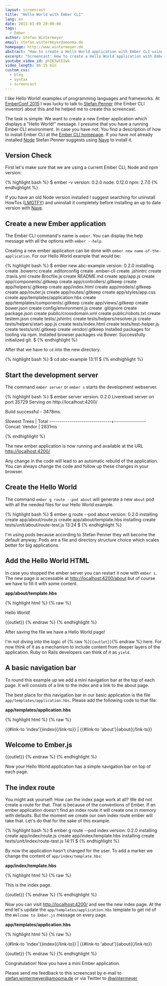 ```yaml
---
layout: screencast
title: "Hello World with Ember CLI"
lang: en
date: 2015-03-09 20:00:00
tags:
  - Ember
author: Stefan Wintermeyer
email: stefan.wintermeyer@amooma.de
homepage: http://www.wintermeyer.de
abstract: "How to create a Hello World application with Ember CLI using pods."
excerpt: "Screencast: How to create a Hello World application with Ember CLI using pods."
youtube_video_id: phIK3wtEIwk
video_length: 06:15 min
custom_css:
  - blog
  - syntax
  - screencast
---
```


I like Hello World! examples of programming languages and frameworks. At [EmberConf 2015](http://emberconf.com) I was lucky to talk to [Stefan Penner](https://twitter.com/stefanpenner) (the Ember CLI inventor) about this and he helped me to create this screencast.

The task is simple: We want to create a new Ember application which displays a "Hello World!" message. I presume that you have a running Ember CLI environment. In case you have not: You find a description of how to install Ember CLI at the [Ember CLI homepage](http://www.ember-cli.com/). If you have not already installed [Node](https://nodejs.org/) Stefan Penner suggests using [Nave](https://github.com/isaacs/nave) to install it.

## Version Check

First let's make sure that we are using a current Ember CLI, Node and npm version:

{% highlight bash %}
$ ember -v
version: 0.2.0
node: 0.12.0
npm: 2.7.0
{% endhighlight %}

If you have an old Node version installed I suggest searching for uninstall HowTos ([LMGTFY](https://www.google.com/search?q=uninstall+node+js&oq=uninstall+node+js)) and uninstall it completely before installing an up to date version with [Nave](https://github.com/isaacs/nave).

## Create a new Ember application

The Ember CLI command's name is `ember`. You can display the help message with all the options with `ember --help`.

Creating a new ember application can be done with `ember new name-of-the-application`. For our Hello World example that would be:

{% highlight bash %}
$ ember new abc-example
version: 0.2.0
installing
  create .bowerrc
  create .editorconfig
  create .ember-cli
  create .jshintrc
  create .travis.yml
  create Brocfile.js
  create README.md
  create app/app.js
  create app/components/.gitkeep
  create app/controllers/.gitkeep
  create app/helpers/.gitkeep
  create app/index.html
  create app/models/.gitkeep
  create app/router.js
  create app/routes/.gitkeep
  create app/styles/app.css
  create app/templates/application.hbs
  create app/templates/components/.gitkeep
  create app/views/.gitkeep
  create bower.json
  create config/environment.js
  create .gitignore
  create package.json
  create public/crossdomain.xml
  create public/robots.txt
  create testem.json
  create tests/.jshintrc
  create tests/helpers/resolver.js
  create tests/helpers/start-app.js
  create tests/index.html
  create tests/test-helper.js
  create tests/unit/.gitkeep
  create vendor/.gitkeep
Installed packages for tooling via npm.
Installed browser packages via Bower.
Successfully initialized git.
$
{% endhighlight %}

After that we have to `cd` into the new directory.

{% highlight bash %}
$ cd abc-example
13:11 $
{% endhighlight %}

## Start the development server

The command `ember server` or `ember s` starts the development webserver.

{% highlight bash %}
$ ember server
version: 0.2.0
Livereload server on port 35729
Serving on http://localhost:4200/

Build successful - 3478ms.

Slowest Trees                  | Total
-------------------------------+----------------
Concat: Vendor                 | 2831ms

{% endhighlight %}

The new ember application is now running and available at the URL [http://localhost:4200/](http://localhost:4200/)

Any change in the code will lead to an automatic rebuild of the application. You can always change the code and follow up these changes in your browser.

## Create the Hello World

The command `ember g route --pod about` will generate a new `about` pod with all the needed files for our Hello World example.

{% highlight bash %}
$ ember g route --pod about
version: 0.2.0
installing
  create app/about/route.js
  create app/about/template.hbs
installing
  create tests/unit/about/route-test.js
13:24 $
{% endhighlight %}

I'm using pods because according to Stefan Penner they will become the default anyway. Pods are a file and directory structure choice which scales better for big applications.

## Add the Hello World HTML

In case you stopped the ember server you can restart it now with `ember s`. The new page is accessable at [http://localhost:4200/about](http://localhost:4200/about) but of course we have to fill it with some content.

**app/about/template.hbs**

{% highlight html %}
{% raw %}
<p>
Hello World!
</p>

{{outlet}}
{% endraw %}
{% endhighlight %}

After saving the file we have a Hello World page!

I'm not diving into the logic of {% raw %}`{{outlet}}`{% endraw %} here. For now think of it as a mechanism to include content from deeper layers of the application. Ruby on Rails developers can think of it as `yield`.

## A basic navigation bar

To round this example up we add a mini navigation bar at the top of each page. It will consists of a link to the index and a link to the about page.

The best place for this navigation bar in our basic application is the file `app/templates/application.hbs`. Please add the following code to that file:

**app/templates/application.hbs**

{% highlight html %}
{% raw %}
<p>
{{#link-to 'index'}}index{{/link-to}} |
{{#link-to 'about'}}about{{/link-to}}
</p>

<h2 id="title">Welcome to Ember.js</h2>

{{outlet}}
{% endraw %}
{% endhighlight %}

Now your Hello World application has a simple navigation bar on top of each page.

## The index route

You might ask yourself: How can the index page work at all? We did not create a route for that. That is because of the conventions of Ember. If an ember application doesn't find an index route it will create one in memory with defaults. But the moment we create our own index route ember will take that. Let's do that for the sake of this example.

{% highlight bash %}
$ ember g route --pod index
version: 0.2.0
installing
  create app/index/route.js
  create app/index/template.hbs
installing
  create tests/unit/index/route-test.js
14:11 $
{% endhighlight %}

By now the application hasn't changed for the user. To add a marker we change the content of `app/index/template.hbs`:

**app/index/template.hbs**

{% highlight html %}
{% raw %}
<p>
This is the index page.
<p>

{{outlet}}
{% endraw %}
{% endhighlight %}

Now you can visit [http://localhost:4200/](http://localhost:4200/) and see the new index page. At the end let's update the `app/templates/application.hbs` template to get rid of the `Welcome to Ember.js` message on every page.

**app/templates/application.hbs**

{% highlight html %}
{% raw %}
<p>
{{#link-to 'index'}}index{{/link-to}} |
{{#link-to 'about'}}about{{/link-to}}
</p>

{{outlet}}
{% endraw %}
{% endhighlight %}

Congratulation! Now you have a mini Ember application.

Please send me feedback to this screencast by e-mail to stefan.wintermeyer@amooma.de or via Twitter to [@wintermeyer](https://twitter.com/wintermeyer)
